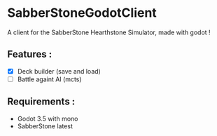 
# SabberStoneGodotClient
A client for the SabberStone Hearthstone Simulator, made with godot ! 

## Features :
 - [x] Deck builder (save and load) 
 - [ ] Battle againt AI (mcts)

## Requirements :
 - Godot 3.5 with mono
 - SabberStone latest 